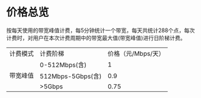 # 价格总览

按每天使用的带宽峰值计费，每5分钟统计一个带宽，每天共统计288个点，每次计费时，对用户在本次计费周期中的带宽最大值(带宽峰值)进行日阶梯计费。
<table>
<tr>
    <td>计费模式<br/>
    <td>计费阶梯</td>
    <td>价格（元/Mbps/天）</td>
</tr>
<tr>
    <td rowspan="3"> 带宽峰值<br/>
    <td>0-512Mbps(含)</td>
    <td>1</td>
</tr>
<tr>
    <td>512Mbps-5Gbps(含)</td>
    <td>0.9</td>
</tr>
  <tr>
    <td>>5Gbps</td>
    <td>0.75</td>
</tr>
<tr>
